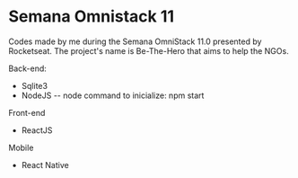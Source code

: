 # Semana Omnistack 11
Codes made by me during the Semana OmniStack 11.0 presented by Rocketseat. The project's name is Be-The-Hero that aims to help the NGOs.

Back-end:
- Sqlite3
- NodeJS
  -- node command to inicialize:  npm start

Front-end
- ReactJS

Mobile
- React Native
